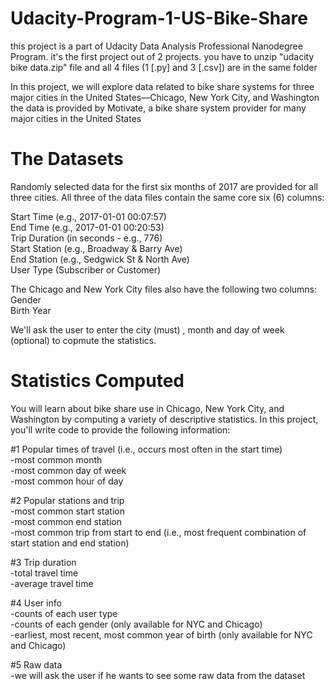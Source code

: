 # Udacity-Program-1-US-Bike-Share

this project is a part of Udacity Data Analysis Professional Nanodegree Program.
it's the first project out of 2 projects.
you have to unzip "udacity bike data.zip" file and all 4 files (1 [.py] and 3 [.csv]) are in the same folder 

In this project, we will explore data related to bike share systems for three major cities in the United States—Chicago, New York City, and Washington
the data is provided by Motivate, a bike share system provider for many major cities in the United States

# The Datasets
Randomly selected data for the first six months of 2017 are provided for all three cities. All three of the data files contain the same core six (6) columns:

Start Time (e.g., 2017-01-01 00:07:57)    
End Time (e.g., 2017-01-01 00:20:53)    
Trip Duration (in seconds - e.g., 776)    
Start Station (e.g., Broadway & Barry Ave)    
End Station (e.g., Sedgwick St & North Ave)   
User Type (Subscriber or Customer)    

The Chicago and New York City files also have the following two columns:    
Gender      
Birth Year    

We'll ask the user to enter the city (must) , month and day of week (optional) to copmute the statistics.

# Statistics Computed
You will learn about bike share use in Chicago, New York City, and Washington by computing a variety of descriptive statistics. In this project, you'll write code to provide the following information:

#1 Popular times of travel (i.e., occurs most often in the start time)    
  -most common month        
  -most common day of week      
  -most common hour of day      
    


#2 Popular stations and trip    
  -most common start station        
  -most common end station      
  -most common trip from start to end (i.e., most frequent combination of start station and end station)        

#3 Trip duration      
  -total travel time    
  -average travel time      

#4 User info    
  -counts of each user type     
  -counts of each gender (only available for NYC and Chicago)   
  -earliest, most recent, most common year of birth (only available for NYC and Chicago)        
  
#5 Raw data     
  -we will ask the user if he wants to see some raw data from the dataset       
